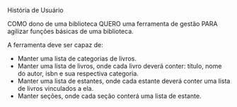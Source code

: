 História de Usuário

COMO dono de uma biblioteca QUERO uma ferramenta de gestão PARA agilizar funções
básicas de uma biblioteca.

A ferramenta deve ser capaz de:

- Manter uma lista de categorias de livros.
- Manter uma lista de livros, onde cada livro deverá conter: título, nome do autor, isbn e
sua respectiva categoria.
- Manter uma lista de estantes, onde cada estante deverá conter uma lista de livros
vinculados a ela.
- Manter seções, onde cada seção conterá uma lista de estante.